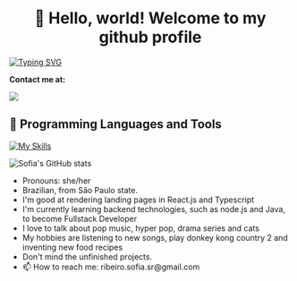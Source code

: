 <h1 align="center">👋 Hello, world! Welcome to my github profile</h1>

[![Typing SVG](https://readme-typing-svg.demolab.com?font=Fira+Code&weight=500&pause=1000&color=5527F7&random=false&width=435&lines=Software+Engineer)](https://git.io/typing-svg)

<div id="badges">
<p><strong>Contact me at:</strong></p>
<a href="https://www.linkedin.com/in/sofia-ribeiro-deva/" target="_blank">
   <img src="https://img.shields.io/badge/LinkedIn-0077B5?style=for-the-badge&logo=linkedin&logoColor=0e76a8&color=black">
</a>
</div>

<h2>🤖 Programming Languages and Tools</h2>


[![My Skills](https://skillicons.dev/icons?i=js,bootstrap,vscode,linux,jest,react,figma,ubuntu,aws,express,nodejs,java,git,notion,npm,py,tailwind,ts&theme=light&perline=9)](https://skillicons.dev)


![Sofia's GitHub stats](https://github-readme-stats.vercel.app/api?username=ribeirosofia&show=prs_merged&show_icons=true&theme=dracula)

<!---![Top Langs](https://github-readme-stats.vercel.app/api/top-langs/?username=ribeirosofia&langs_count=4)--->

<ul>
  <li>Pronouns: she/her </li>
  <li>Brazilian, from São Paulo state.</li>
  <li>I'm good at rendering landing pages in React.js and Typescript</li>
  <li>I'm currently learning backend technologies, such as node.js and Java, to become Fullstack Developer</li>
  <li>I love to talk about pop music, hyper pop, drama series and cats</li>
  <li>My hobbies are listening to new songs, play donkey kong country 2 and inventing new food recipes</li>
  <li> Don't mind the unfinished projects.</li>
  <li>📫 How to reach me: ribeiro.sofia.sr@gmail.com</li>
</ul>

<!---
ribeirosofia/ribeirosofia is a ✨ special ✨ repository because its `README.md` (this file) appears on your GitHub profile.
You can click the Preview link to take a look at your changes.
--->
